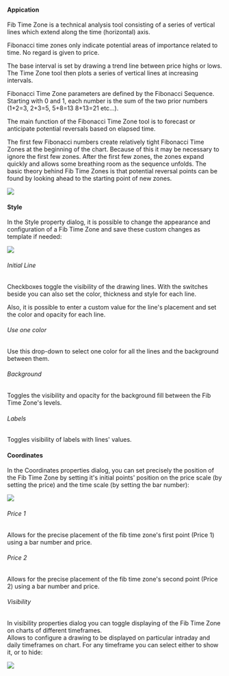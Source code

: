 #### Appication

Fib Time Zone is a technical analysis tool consisting of a series of vertical lines which extend along the time (horizontal) axis. 

Fibonacci time zones only indicate potential areas of importance related to time. No regard is given to price. 

The base interval is set by drawing a trend line between price highs or lows. The Time Zone tool then plots a series of vertical lines at increasing intervals.

Fibonacci Time Zone parameters are defined by the Fibonacci Sequence. Starting with 0 and 1, each number is the sum of the two prior numbers (1+2=3, 2+3=5, 5+8=13 8+13=21 etc…).

The main function of the Fibonacci Time Zone tool is to forecast or anticipate potential reversals based on elapsed time. 

The first few Fibonacci numbers create relatively tight Fibonacci Time Zones at the beginning of the chart. Because of this it may be necessary to ignore the first few zones. After the first few zones, the zones expand quickly and allows some breathing room as the sequence unfolds. The basic theory behind Fib Time Zones is that potential reversal points can be found by looking ahead to the starting point of new zones.

![](https://s3.amazonaws.com/cdn.freshdesk.com/data/helpdesk/attachments/production/43525298283/original/elzsjffla8cJZxCrLdqD8pwfudHADarAbQ.png?1732458825)

#### Style

In the Style property dialog, it is possible to change the appearance and configuration of a Fib Time Zone and save these custom changes as template if needed:

![](https://s3.amazonaws.com/cdn.freshdesk.com/data/helpdesk/attachments/production/43531705188/original/HAfoBbB8-CDABXksF5JUvT1o2bnHe8iJFQ.png?1735312764)

###### Initial Line

Checkboxes toggle the visibility of the drawing lines. With the switches beside you can also set the color, thickness and style for each line.

Also, it is possible to enter a custom value for the line's placement and set the color and opacity for each line.

###### Use one color

Use this drop-down to select one color for all the lines and the background between them.

###### Background

Toggles the visibility and opacity for the background fill between the Fib Time Zone's levels.  

###### Labels

Toggles visibility of labels with lines' values.

#### Coordinates

In the Coordinates properties dialog, you can set precisely the position of the Fib Time Zone by setting it's initial points' position on the price scale (by setting the price) and the time scale (by setting the bar number):  

![](https://s3.amazonaws.com/cdn.freshdesk.com/data/helpdesk/attachments/production/43525298299/original/chtrHtXQ-f3QoCW78kiYSfDd5xveVXhWTQ.png?1732458851)

  

###### Price 1

Allows for the precise placement of the fib time zone's first point (Price 1) using a bar number and price.

###### Price 2

Allows for the precise placement of the fib time zone's second point (Price 2) using a bar number and price.

###### Visibility

In visibility properties dialog you can toggle displaying of the Fib Time Zone on charts of different timeframes.  
Allows to configure a drawing to be displayed on particular intraday and daily timeframes on chart. For any timeframe you can select either to show it, or to hide:

**![](https://s3.amazonaws.com/cdn.freshdesk.com/data/helpdesk/attachments/production/43525298320/original/bdnGKAwtPfPnQcKfYYRPOc5zD-odKzx9zA.png?1732458860)**
